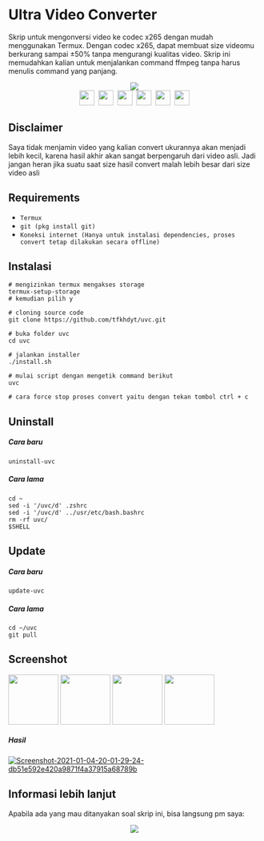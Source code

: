 # Ultra Video Converter
Skrip untuk mengonversi video ke codec x265 dengan mudah menggunakan Termux.
Dengan codec x265, dapat membuat size videomu berkurang sampai ±50% tanpa mengurangi kualitas video.
Skrip ini memudahkan kalian untuk menjalankan command ffmpeg tanpa harus menulis command yang panjang.
<p align=center>
<img src="https://img.shields.io/badge/Created%20by-tfkhdyt-blue?style=for-the-badge&logo=github"/><br>
<a href="Https://facebook.com/tfkhdyt142"><img height="30" src="https://www.pinclipart.com/picdir/big/2-21918_download-transparent-background-facebook-logo-clipart-facebook-logo.png"></a>&nbsp;
<a href="https://twitter.com/tfkhdyt"><img height="30" src="https://www.pinclipart.com/picdir/big/64-649167_the-pairings-twitter-icon-rounded-square-clipart.png"></a>&nbsp;
<a href="https://instagram.com/_tfkhdyt_"><img height="30" src="https://camo.githubusercontent.com/5cf2a148d1763dca531d1d43bdf234b4e57ee2e00f613589e6d307ccd1077a9f/68747470733a2f2f7777772e70696e636c69706172742e636f6d2f7069636469722f6269672f3130392d313039393330315f696e7374616772616d2d696e7374616772616d2d6c6f676f2d6e6f2d626f726465722d636c69706172742e706e67"></a>&nbsp;
<a href="https://youtube.com/tfkhdyt"><img height="30" src="https://www.pinclipart.com/picdir/big/530-5305952_youtube-computer-icons-portable-network-graphics-logo-logo.png"></a>&nbsp;
<a href="https://t.me/tfkhdyt"><img height="30" src="https://cdn4.iconfinder.com/data/icons/social-media-2146/512/37_social-512.png"></a>&nbsp;
<a href="https://open.spotify.com/playlist/4JR5wqcnuOQw6ppF38Vpu9?si=zHMKBfCiRrGVamKsL8LXqQ"><img height="30" src="https://cdn2.iconfinder.com/data/icons/social-icons-33/128/Spotify-512.png"></a>
</p>

## Disclaimer
Saya tidak menjamin video yang kalian convert ukurannya akan menjadi lebih kecil, karena hasil akhir akan sangat berpengaruh dari video asli. Jadi jangan heran jika suatu saat size hasil convert malah lebih besar dari size video asli 

## Requirements
- `Termux`
- `git (pkg install git)`
- `Koneksi internet (Hanya untuk instalasi dependencies, proses convert tetap dilakukan secara offline)`

## Instalasi
```Shell
# mengizinkan termux mengakses storage
termux-setup-storage
# kemudian pilih y

# cloning source code
git clone https://github.com/tfkhdyt/uvc.git

# buka folder uvc
cd uvc

# jalankan installer
./install.sh

# mulai script dengan mengetik command berikut
uvc

# cara force stop proses convert yaitu dengan tekan tombol ctrl + c
```

## Uninstall
##### Cara baru
`
uninstall-uvc
`
##### Cara lama
```Shell
cd ~
sed -i '/uvc/d' .zshrc
sed -i '/uvc/d' ../usr/etc/bash.bashrc
rm -rf uvc/
$SHELL
```

## Update
##### Cara baru
`update-uvc`

##### Cara lama
```Shell
cd ~/uvc
git pull
```

## Screenshot
<img src=https://i.postimg.cc/4dmyt75S/Screenshot-2021-01-08-21-41-31-55-84d3000e3f4017145260f7618db1d683.jpg height=100/> <img src=https://i.postimg.cc/XqRyPcNt/Screenshot-2021-01-08-10-06-54-45-84d3000e3f4017145260f7618db1d683.jpg height=100/> <img src=https://i.postimg.cc/yYRRZ5vK/Screenshot-2021-01-08-10-07-15-03-84d3000e3f4017145260f7618db1d683.jpg height=100/> <img src=https://i.postimg.cc/wxZJ3H5F/Screenshot-2021-01-08-10-07-31-91-84d3000e3f4017145260f7618db1d683.jpg height=100/> 
##### Hasil
<a href='https://postimages.org/' target='_blank'><img src='https://i.postimg.cc/HnCF789w/Screenshot-2021-01-04-20-01-29-24-db51e592e420a9871f4a37915a68789b.jpg' border='0' alt='Screenshot-2021-01-04-20-01-29-24-db51e592e420a9871f4a37915a68789b'/></a>

## Informasi lebih lanjut
Apabila ada yang mau ditanyakan soal skrip ini, bisa langsung pm saya:
<p align=center>
<a href="https://linktr.ee/tfkhdyt" target="_blank"><img src="https://img.shields.io/badge/Contact-me-green?style=for-the-badge"/></a>
</p>
